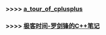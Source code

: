 ### >>>> [a_tour_of_cplusplus](a_tour_of_cplusplus.md)

### >>>> [极客时间-罗剑锋的C++笔记](luojianfeng_cplusplus_notes.md)